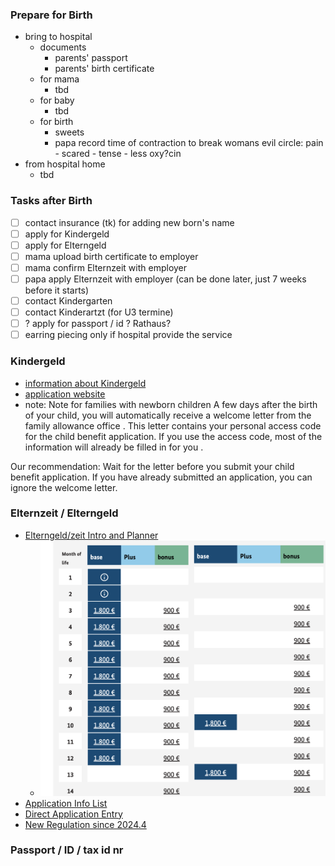 ### Prepare for Birth
- bring to hospital
    - documents
        - parents' passport
        - parents' birth certificate
    - for mama
        - tbd
    - for baby
        - tbd
    - for birth
        - sweets
        - papa record time of contraction to break womans evil circle: pain - scared - tense - less oxy?cin
- from hospital home
    - tbd

### Tasks after Birth
- [ ] contact insurance (tk) for adding new born's name
- [ ] apply for Kindergeld
- [ ] apply for Elterngeld
- [ ] mama upload birth certificate to employer
- [ ] mama confirm Elternzeit with employer
- [ ] papa apply Elternzeit with employer (can be done later, just 7 weeks before it starts)
- [ ] contact Kindergarten
- [ ] contact Kinderartzt (for U3 termine)
- [ ] ? apply for passport / id ? Rathaus?
- [ ] earring piecing only if hospital provide the service

### Kindergeld
- [information about Kindergeld](https://www.arbeitsagentur.de/familie-und-kinder/infos-rund-um-kindergeld)
- [application website](https://www.arbeitsagentur.de/familie-und-kinder/infos-rund-um-kindergeld/kindergeld-anspruch-hoehe-dauer)
- note: Note for families with newborn children
A few days after the birth of your child, you will automatically receive a welcome letter from the family allowance office . This letter contains your personal access code for the child benefit application. If you use the access code, most of the information will already be filled in for you .

Our recommendation: Wait for the letter before you submit your child benefit application. If you have already submitted an application, you can ignore the welcome letter.

### Elternzeit / Elterngeld
- [Elterngeld/zeit Intro and Planner](https://www.bmfsfj.de/)
    - ![planner result](./elternzeit/eltenzeitgeld.planner.PNG)
- [Application Info List](https://familienportal.de/familienportal/rechner-antraege/antragsformulare)
- [Direct Application Entry](https://www.elterngeld-digital.de/ams/Elterngeld)
- [New Regulation since 2024.4](https://www.bmfsfj.de/bmfsfj/themen/familie/familienleistungen/neuregelungen-beim-elterngeld-fuer-geburten-ab-1-april-2024-228588)

### Passport / ID / tax id nr